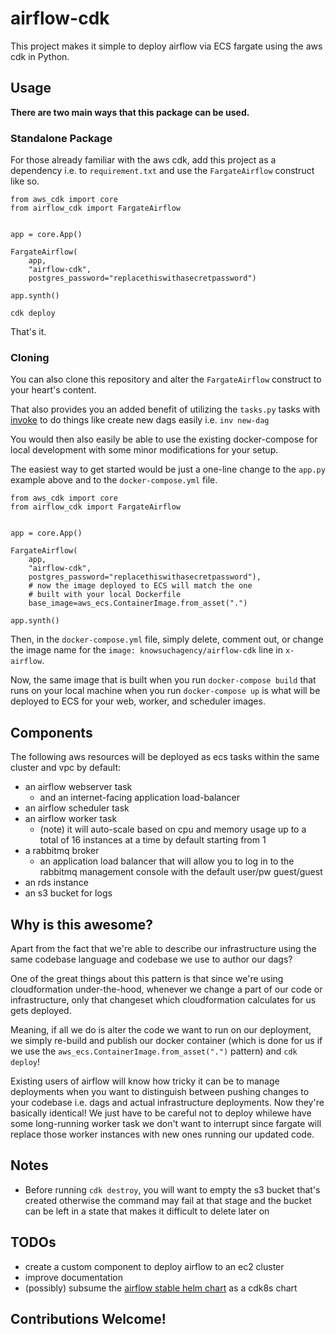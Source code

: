 # airflow-cdk

This project makes it simple to deploy airflow via ECS fargate using the aws cdk in Python.

## Usage

**There are two main ways that this package can be used.**

### Standalone Package

For those already familiar with the aws cdk, add this project
as a dependency i.e. to `requirement.txt` and use the `FargateAirflow`
construct like so.

```python3
from aws_cdk import core
from airflow_cdk import FargateAirflow


app = core.App()

FargateAirflow(
    app,
    "airflow-cdk",
    postgres_password="replacethiswithasecretpassword")

app.synth()
```

`cdk deploy`

That's it.

### Cloning

You can also clone this repository and alter the `FargateAirflow` construct
to your heart's content.

That also provides you an added benefit of utilizing the `tasks.py` tasks
with [invoke](http://www.pyinvoke.org) to do things like create new dags easily
i.e. `inv new-dag`

You would then also easily be able to use the existing docker-compose for local development
with some minor modifications for your setup.

The easiest way to get started would be just a one-line change to the `app.py` example above
and to the `docker-compose.yml` file.

```python3
from aws_cdk import core
from airflow_cdk import FargateAirflow


app = core.App()

FargateAirflow(
    app,
    "airflow-cdk",
    postgres_password="replacethiswithasecretpassword"),
    # now the image deployed to ECS will match the one
    # built with your local Dockerfile
    base_image=aws_ecs.ContainerImage.from_asset(".")

app.synth()
```

Then, in the `docker-compose.yml` file, simply delete, comment out, or change the image name
for the `image: knowsuchagency/airflow-cdk` line in `x-airflow`.

Now, the same image that is built when you run `docker-compose build` that runs
on your local machine when you run `docker-compose up` is what will
be deployed to ECS for your web, worker, and scheduler images.


## Components

The following aws resources will be deployed as ecs tasks within the same cluster and vpc by default:

* an airflow webserver task
  * and an internet-facing application load-balancer
* an airflow scheduler task
* an airflow worker task
  * (note) it will auto-scale based on cpu and memory usage up to a total of 16 instances at a time by default starting from 1
* a rabbitmq broker
  * an application load balancer that will allow you to log in to
    the rabbitmq management console with the default user/pw guest/guest
* an rds instance
* an s3 bucket for logs

## Why is this awesome?

Apart from the fact that we're able to describe our infrastructure using the same
codebase language and codebase we use to author our dags?

One of the great things about this pattern is that since we're using cloudformation under-the-hood,
whenever we change a part of our code or infrastructure, only that changeset which cloudformation calculates for
us gets deployed.

Meaning, if all we do is alter the code we want to run on our deployment, we simply re-build and publish our docker
container (which is done for us if we use the `aws_ecs.ContainerImage.from_asset(".")` pattern) and `cdk deploy`!

Existing users of airflow will know how tricky it can be to manage deployments when you want to distinguish between
pushing changes to your codebase i.e. dags and actual infrastructure deployments. Now they're basically identical!
We just have to be careful not to deploy whilewe have some long-running worker task we don't want to interrupt since 
fargate will replace those worker instances with new ones running our updated code.

## Notes

* Before running `cdk destroy`, you will want to empty the s3 bucket that's created otherwise the command may fail at
  that stage and the bucket can be left in a state that makes it difficult to delete later on

## TODOs

* create a custom component to deploy airflow to an ec2 cluster
* improve documentation
* (possibly) subsume the [airflow stable helm chart](https://hub.helm.sh/charts/stable/airflow) as a cdk8s chart

## Contributions Welcome!